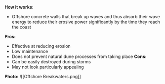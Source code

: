 **How it works:**
- Offshore concrete walls that break up waves and thus absorb their wave energy to reduce their erosive power significantly by the time they reach the coast

**Pros:**
- Effective at reducing erosion
- Low maintenance
- Does not prevent natural dune processes from taking place
**Cons:**
- Can be easily destroyed during storms
- May not look particularly appealing

**Photo:**
![[Offshore Breakwaters.png]]